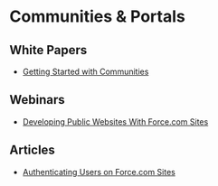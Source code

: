 # Communities & Portals

## White Papers

* [Getting Started with Communities](http://resources.docs.salesforce.com/200/12/en-us/sfdc/pdf/salesforce_communities_implementation.pdf)

## Webinars
* [Developing Public Websites With Force.com Sites](https://www.youtube.com/watch?v=icfkAeMf_e4)

## Articles
* [Authenticating Users on Force.com Sites](https://developer.salesforce.com/page/Authenticating_Users_on_Force.com_Sites)
